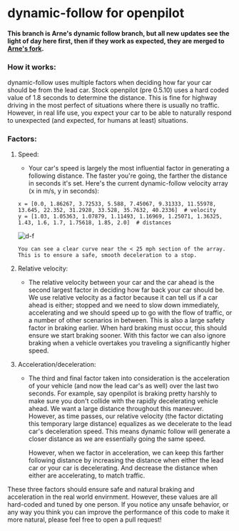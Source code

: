 [d-f]: https://github.com/ShaneSmiskol/openpilot/blob/dynamic-follow/d-f%20graph.png "x is mph, y is seconds"

# dynamic-follow for openpilot

#### This branch is Arne's dynamic follow branch, but all new updates see the light of day here first, then if they work as expected, they are merged to [Arne's fork](https://github.com/arne182/openpilot/tree/dynamic-follow).

### How it works:

dynamic-follow uses multiple factors when deciding how far your car should be from the lead car. Stock openpilot (pre 0.5.10) uses a hard coded value of 1.8 seconds to determine the distance. This is fine for highway driving in the most perfect of situations where there is usually no traffic. However, in real life use, you expect your car to be able to naturally respond to unexpected (and expected, for humans at least) situations.

### Factors:

1. Speed:
    - Your car's speed is largely the most influential factor in generating a following distance. The faster you're going, the farther the distance in seconds it's set. Here's the current dynamic-follow velocity array (x in m/s, y in seconds):
    
    ```
    x = [0.0, 1.86267, 3.72533, 5.588, 7.45067, 9.31333, 11.55978, 13.645, 22.352, 31.2928, 33.528, 35.7632, 40.2336]  # velocity
    y = [1.03, 1.05363, 1.07879, 1.11493, 1.16969, 1.25071, 1.36325, 1.43, 1.6, 1.7, 1.75618, 1.85, 2.0]  # distances
    ```
    
    ![d-f]
    
    `You can see a clear curve near the < 25 mph section of the array. This is to ensure a safe, smooth deceleration to a stop.`

2. Relative velocity:
    - The relative velocity between your car and the car ahead is the second largest factor in deciding how far back your car should be. We use relative velocity as a factor because it can tell us if a car ahead is either; stopped and we need to slow down immediately, accelerating and we should speed up to go with the flow of traffic, or a number of other scenarios in between. This is also a large safety factor in braking earlier. When hard braking must occur, this should ensure we start braking sooner. With this factor we can also ignore braking when a vehicle overtakes you traveling a significantly higher speed.

3. Acceleration/deceleration:
    - The third and final factor taken into consideration is the acceleration of your vehicle (and now the lead car's as well) over the last two seconds. For example, say openpilot is braking pretty harshly to make sure you don't collide with the rapidly decelerating vehicle ahead. We want a large distance throughout this maneuver. However, as time passes, our relative velocity (the factor dictating this temporary large distance) equalizes as we decelerate to the lead car's deceleration speed. This means dynamic follow will generate a closer distance as we are essentially going the same speed.
    
      However, when we factor in acceleration, we can keep this farther following distance by increasing the distance when either the lead car or your car is decelerating. And decrease the distance when either are accelerating, to match traffic.
      
These three factors should ensure safe and natural braking and acceleration in the real world envirnment. However, these values are all hard-coded and tuned by one person. If you notice any unsafe behavior, or any way you think you can improve the performance of this code to make it more natural, please feel free to open a pull request!
